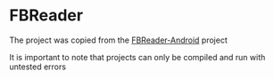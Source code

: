 # FBReader

The project was copied from the [FBReader-Android](https://github.com/geometer/FBReader-Android-2 "") project

It is important to note that projects can only be compiled and run with untested errors
